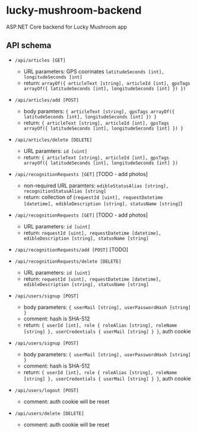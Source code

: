 # lucky-mushroom-backend
ASP.NET Core backend for Lucky Mushroom app

## API schema

- ```/api/articles [GET]```
    - URL parameters: GPS coorinates ```latitudeSeconds [int], longitudeSeconds [int]```
    - return: ```arrayOf({ articleText [string], articleId [int], gpsTags arrayOf({ latitudeSeconds [int], longitudeSeconds [int] }) })```
- ```/api/articles/add [POST]```
    - body paramters: ```{ articleText [string], gpsTags arrayOf({ latitudeSeconds [int], longitudeSeconds [int] }) }```
    - return: ```{ articleText [string], articleId [int], gpsTags arrayOf({ latitudeSeconds [int], longitudeSeconds [int] }) }```
- ```/api/articles/delete [DELETE]```
    - URL paramters: ```id [uint]```
    - return: ```{ articleText [string], articleId [int], gpsTags arrayOf({ latitudeSeconds [int], longitudeSeconds [int] })```

- ```/api/recognitionRequests [GET]``` [TODO - add photos]
    - non-required URL paramters: ```edibleStatusAlias [string], recognitionStatusAlias [string]```
    - return: collection of (```requestId [uint], requestDatetime [datetime], edibleDescription [string], statusName [string]```)
- ```/api/recognitionRequests [GET]``` [TODO - add photos]
    - URL parameters: ```id [uint]```
    - return: ```requestId [uint], requestDatetime [datetime], edibleDescription [string], statusName [string]```
- ```/api/recognitionRequests/add [POST]``` [TODO]
- ```/api/recognitionRequests/delete [DELETE]```
    - URL parameters: ```id [uint]```
    - return: ```requestId [uint], requestDatetime [datetime], edibleDescription [string], statusName [string]```

- ```/api/users/signup [POST]```
    - body parameters: ```{ userMail [string], userPasswordHash [string] }```
    - comment: hash is SHA-512
    - return: ```{ userId [int], role { roleAlias [string], roleName [string] }, userCredentials { userMail [string] } }```, auth cookie
- ```/api/users/signup [POST]```
    - body parameters: ```{ userMail [string], userPasswordHash [string] }```
    - comment: hash is SHA-512
    - return: ```{ userId [int], role { roleAlias [string], roleName [string] }, userCredentials { userMail [string] } }```, auth cookie
- ```/api/users/logout [POST]```
    - comment: auth cookie will be reset
- ```/api/users/delete [DELETE]```
    - comment: auth cookie will be reset
